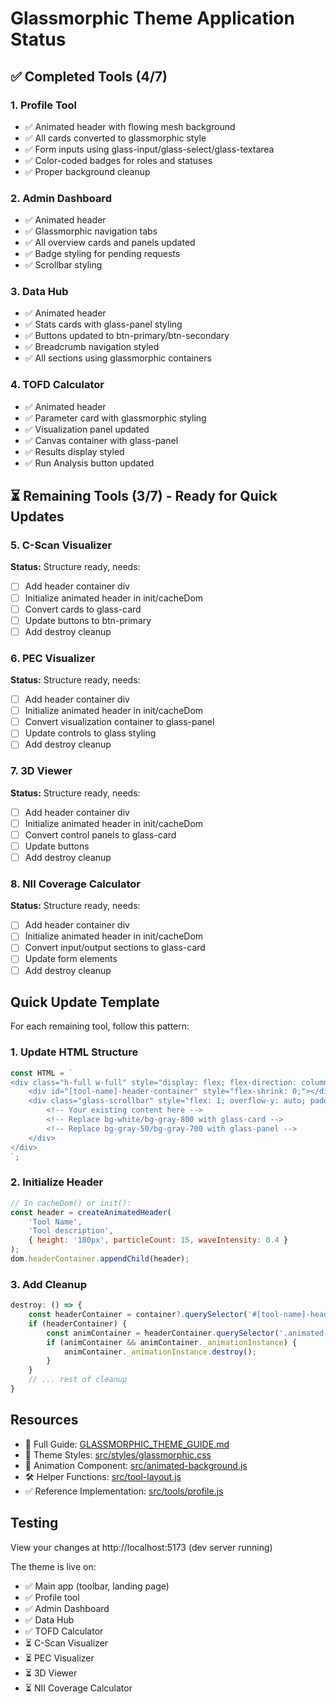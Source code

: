 # Glassmorphic Theme Application Status

## ✅ Completed Tools (4/7)

### 1. Profile Tool
- ✅ Animated header with flowing mesh background
- ✅ All cards converted to glassmorphic style
- ✅ Form inputs using glass-input/glass-select/glass-textarea
- ✅ Color-coded badges for roles and statuses
- ✅ Proper background cleanup

### 2. Admin Dashboard
- ✅ Animated header
- ✅ Glassmorphic navigation tabs
- ✅ All overview cards and panels updated
- ✅ Badge styling for pending requests
- ✅ Scrollbar styling

### 3. Data Hub
- ✅ Animated header
- ✅ Stats cards with glass-panel styling
- ✅ Buttons updated to btn-primary/btn-secondary
- ✅ Breadcrumb navigation styled
- ✅ All sections using glassmorphic containers

### 4. TOFD Calculator
- ✅ Animated header
- ✅ Parameter card with glassmorphic styling
- ✅ Visualization panel updated
- ✅ Canvas container with glass-panel
- ✅ Results display styled
- ✅ Run Analysis button updated

## ⏳ Remaining Tools (3/7) - Ready for Quick Updates

### 5. C-Scan Visualizer
**Status:** Structure ready, needs:
- [ ] Add header container div
- [ ] Initialize animated header in init/cacheDom
- [ ] Convert cards to glass-card
- [ ] Update buttons to btn-primary
- [ ] Add destroy cleanup

### 6. PEC Visualizer
**Status:** Structure ready, needs:
- [ ] Add header container div
- [ ] Initialize animated header in init/cacheDom
- [ ] Convert visualization container to glass-panel
- [ ] Update controls to glass styling
- [ ] Add destroy cleanup

### 7. 3D Viewer
**Status:** Structure ready, needs:
- [ ] Add header container div
- [ ] Initialize animated header in init/cacheDom
- [ ] Convert control panels to glass-card
- [ ] Update buttons
- [ ] Add destroy cleanup

### 8. NII Coverage Calculator
**Status:** Structure ready, needs:
- [ ] Add header container div
- [ ] Initialize animated header in init/cacheDom
- [ ] Convert input/output sections to glass-card
- [ ] Update form elements
- [ ] Add destroy cleanup

## Quick Update Template

For each remaining tool, follow this pattern:

### 1. Update HTML Structure
```javascript
const HTML = `
<div class="h-full w-full" style="display: flex; flex-direction: column; overflow: hidden;">
    <div id="[tool-name]-header-container" style="flex-shrink: 0;"></div>
    <div class="glass-scrollbar" style="flex: 1; overflow-y: auto; padding: 24px;">
        <!-- Your existing content here -->
        <!-- Replace bg-white/bg-gray-800 with glass-card -->
        <!-- Replace bg-gray-50/bg-gray-700 with glass-panel -->
    </div>
</div>
`;
```

### 2. Initialize Header
```javascript
// In cacheDom() or init():
const header = createAnimatedHeader(
    'Tool Name',
    'Tool description',
    { height: '180px', particleCount: 15, waveIntensity: 0.4 }
);
dom.headerContainer.appendChild(header);
```

### 3. Add Cleanup
```javascript
destroy: () => {
    const headerContainer = container?.querySelector('#[tool-name]-header-container');
    if (headerContainer) {
        const animContainer = headerContainer.querySelector('.animated-header-container');
        if (animContainer && animContainer._animationInstance) {
            animContainer._animationInstance.destroy();
        }
    }
    // ... rest of cleanup
}
```

## Resources

- 📘 Full Guide: [GLASSMORPHIC_THEME_GUIDE.md](GLASSMORPHIC_THEME_GUIDE.md)
- 🎨 Theme Styles: [src/styles/glassmorphic.css](src/styles/glassmorphic.css)
- 🌊 Animation Component: [src/animated-background.js](src/animated-background.js)
- 🛠️ Helper Functions: [src/tool-layout.js](src/tool-layout.js)
- ✅ Reference Implementation: [src/tools/profile.js](src/tools/profile.js)

## Testing

View your changes at http://localhost:5173 (dev server running)

The theme is live on:
- ✅ Main app (toolbar, landing page)
- ✅ Profile tool
- ✅ Admin Dashboard
- ✅ Data Hub
- ✅ TOFD Calculator
- ⏳ C-Scan Visualizer
- ⏳ PEC Visualizer
- ⏳ 3D Viewer
- ⏳ NII Coverage Calculator
